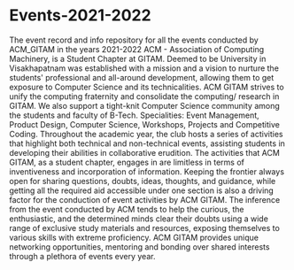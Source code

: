 # Events-2021-2022
The event record and info repository for all the events conducted by ACM_GITAM in the years 2021-2022
ACM - Association of Computing Machinery, is a Student Chapter at GITAM. Deemed to be University in Visakhapatnam was established with a mission and a vision to nurture the students' professional and all-around development, allowing them to get exposure to Computer Science and its technicalities. ACM GITAM strives to unify the computing fraternity and consolidate the computing/ research in GITAM. We also support a tight-knit Computer Science community among the students and faculty of B-Tech. Specialities: Event Management, Product Design, Computer Science, Workshops, Projects and Competitive Coding.
Throughout the academic year, the club hosts a series of activities that highlight both technical and non-technical events, assisting students in developing their abilities in collaborative erudition. The activities that ACM GITAM, as a student chapter, engages in are limitless in terms of inventiveness and incorporation of information. Keeping the frontier always open for sharing questions, doubts, ideas, thoughts, and guidance, while getting all the required aid accessible under one section is also a driving factor for the conduction of event activities by ACM GITAM. The inference from the event conducted by ACM tends to help the curious, the enthusiastic, and the determined minds clear their doubts using a wide range of exclusive study materials and resources, exposing themselves to various skills with extreme proficiency. ACM GITAM provides unique networking opportunities, mentoring and bonding over shared interests through a plethora of events every year. 
